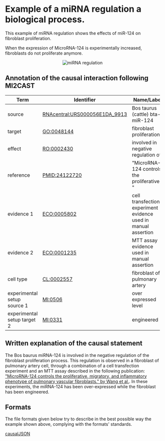 #  Example of a miRNA regulation a biological process.

This example of miRNA regulation shows the effects of miR-124 on fibroblast proliferation.

When the expression of MicroRNA-124 is experimentally increased, fibroblasts do not proliferate anymore.

<p align="center">
  <img src="https://github.com/vtoure/MI2CAST/blob/master/images/mirna_process.svg" alt="miRNA regulation"/>
</p>


## Annotation of the causal interaction following MI2CAST

| Term | Identifier | Name/Label | Database |
|---|---|---|---|
| source | [RNAcentral:URS000056E1DA_9913](https://rnacentral.org/rna/URS000056E1DA/9913) | Bos taurus (cattle) bta-miR-124 | RNAcentral |
| target | [GO:0048144](http://purl.obolibrary.org/obo/GO_0048144) | fibroblast proliferation | GO:BP |
| effect | [RO:0002430](http://purl.obolibrary.org/obo/RO_0002430) | involved in negative regulation of | RO |
| reference | [PMID:24122720](https://www.ncbi.nlm.nih.gov/pubmed/24122720) | "MicroRNA-124 controls the proliferative... " | Pubmed |
| evidence 1 | [ECO:0005802](http://purl.obolibrary.org/obo/ECO_0005802) | cell transfection experiment evidence used in manual assertion | Evidence and Conclusion Ontology |
| evidence 2 | [ECO:0001235](http://purl.obolibrary.org/obo/ECO_0001235) | MTT assay evidence used in manual assertion | Evidence and Conclusion Ontology |
| cell type | [CL:0002557]( http://purl.obolibrary.org/obo/GO_0005737) | fibroblast of pulmonary artery | CL |
| experimental setup source 1 | [MI:0506](http://purl.obolibrary.org/obo/MI_0506) | over expressed level | PSI-MI |
| experimental setup target 2 | [MI:0331](http://purl.obolibrary.org/obo/MI_0331) | engineered | PSI-MI |


## Written explanation of the causal statement
The Bos baurus miRNA-124 is involved in the negative regulation of the fibroblast proliferation process. This regulation is observed in a fibroblast of pulmonary artery cell, through a combination of a cell transfection experiment and an MTT assay described in the following publication: ["MicroRNA-124 controls the proliferative, migratory, and inflammatory phenotype of pulmonary vascular fibroblasts." by Wang et al.](https://doi.org/10.1161/CIRCRESAHA.114.301633). In these experiments, the miRNA-124 has been over-expressed while the fibroblast has been engineered.

## Formats

The file formats given below try to describe in the best possible way the example shown above, complying with the formats' standards.  

[causalJSON](https://github.com/MI2CAST/MI2CAST/blob/master/examples/files/mirna_process.json)  

